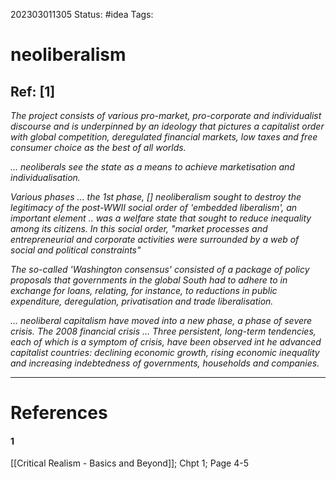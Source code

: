 202303011305
Status: #idea
Tags: 

# neoliberalism


## Ref: [1]

_The project consists of various pro-market, pro-corporate and individualist discourse and is underpinned by an ideology that pictures a capitalist order with global competition, deregulated financial markets, low taxes and free consumer choice as the best of all worlds._

_... neoliberals see the state as a means to achieve marketisation and individualisation._

_Various phases ... the 1st phase, [] neoliberalism sought to destroy the legitimacy of the post-WWII social order of 'embedded liberalism', an important element .. was a welfare state that sought to reduce inequality among its citizens. In this social order, "market processes and entrepreneurial and corporate activities were surrounded by a web of social and political constraints"_

_The so-called 'Washington consensus' consisted of a package of policy proposals that governments in the global South had to adhere to in exchange for loans, relating, for instance, to reductions in public expenditure, deregulation, privatisation and trade liberalisation._

_... neoliberal capitalism have moved into a new phase, a phase of severe crisis. The 2008 financial crisis ... Three persistent, long-term tendencies, each of which is a symptom of crisis, have been observed int he advanced capitalist countries: declining economic growth, rising economic inequality and increasing indebtedness of governments, households and companies._






---
# References

#### 1
[[Critical Realism - Basics and Beyond]]; Chpt 1; Page 4-5